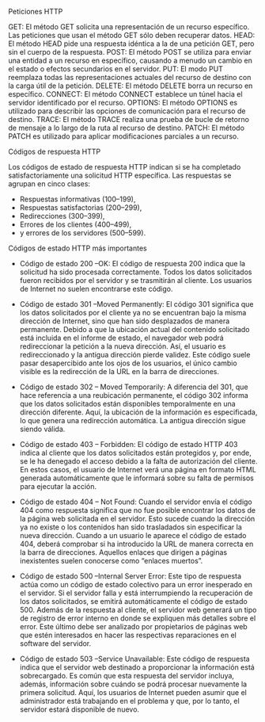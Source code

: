
Peticiones HTTP

GET: El método GET  solicita una representación de un recurso específico. Las peticiones que usan el método GET sólo deben recuperar datos.
HEAD: El método HEAD pide una respuesta idéntica a la de una petición GET, pero sin el cuerpo de la respuesta.
POST: El método POST se utiliza para enviar una entidad a un recurso en específico, causando a menudo un cambio en el estado o efectos secundarios en el servidor.
PUT: El modo PUT reemplaza todas las representaciones actuales del recurso de destino con la carga útil de la petición.
DELETE: El método DELETE borra un recurso en específico.
CONNECT: El método CONNECT establece un túnel hacia el servidor identificado por el recurso.
OPTIONS: El método OPTIONS es utilizado para describir las opciones de comunicación para el recurso de destino.
TRACE: El método TRACE  realiza una prueba de bucle de retorno de mensaje a lo largo de la ruta al recurso de destino.
PATCH: El método PATCH  es utilizado para aplicar modificaciones parciales a un recurso.


Códigos de respuesta HTTP

Los códigos de estado de respuesta HTTP indican si se ha completado satisfactoriamente una solicitud HTTP específica. Las respuestas se agrupan en cinco clases:

- Respuestas informativas (100–199),
- Respuestas satisfactorias (200–299),
- Redirecciones (300–399),
- Errores de los clientes (400–499),
- y errores de los servidores (500–599).

Códigos de estado HTTP más importantes

- Código de estado 200 –OK: El código de respuesta 200 indica que la solicitud ha sido procesada correctamente. Todos los datos solicitados fueron recibidos por el servidor y se trasmitirán al cliente. Los usuarios de Internet no suelen encontrarse este código.

- Código de estado 301 –Moved Permanently: El código 301 significa que los datos solicitados por el cliente ya no se encuentran bajo la misma dirección de Internet, sino que han sido desplazados de manera permanente. Debido a que la ubicación actual del contenido solicitado está incluida en el informe de estado, el navegador web podrá redireccionar la petición a la nueva dirección. Así, el usuario es redireccionado y la antigua dirección pierde validez. Este código suele pasar desapercibido ante los ojos de los usuarios, el único cambio visible es la redirección de la URL en la barra de direcciones.

- Código de estado 302 – Moved Temporarily: A diferencia del 301, que hace referencia a una reubicación permanente, el código 302 informa que los datos solicitados están disponibles temporalmente en una dirección diferente. Aquí, la ubicación de la información es especificada, lo que genera una redirección automática. La antigua dirección sigue siendo válida.

- Código de estado 403 – Forbidden: El código de estado HTTP 403  indica al cliente que los datos solicitados están protegidos y, por ende, se le ha denegado el acceso debido a la falta de autorización del cliente. En estos casos, el usuario de Internet verá una página en formato HTML generada automáticamente que le informará sobre su falta de permisos para ejecutar la acción.

- Código de estado 404 – Not Found: Cuando el servidor envía el código 404 como respuesta significa que no fue posible encontrar los datos de la página web solicitada en el servidor. Esto sucede cuando la dirección ya no existe o los contenidos han sido trasladados sin especificar la nueva dirección. Cuando a un usuario le aparece el código de estado 404, deberá comprobar si ha introducido la URL de manera correcta en la barra de direcciones. Aquellos enlaces que dirigen a páginas inexistentes suelen conocerse como “enlaces muertos”.

- Código de estado 500 –Internal Server Error: Este tipo de respuesta actúa como un código de estado colectivo para un error inesperado en el servidor. Si el servidor falla y está interrumpiendo la recuperación de los datos solicitados, se emitirá automáticamente el código de estado 500. Además de la respuesta al cliente, el servidor web generará un tipo de registro de error interno en donde se expliquen más detalles sobre el error. Este último debe ser analizado por propietarios de páginas web que estén interesados en hacer las respectivas reparaciones en el software del servidor.

- Código de estado 503 –Service Unavailable: Este código de respuesta indica que el servidor web destinado a proporcionar la información está sobrecargado. Es común que esta respuesta del servidor incluya, además, información sobre cuándo se podrá procesar nuevamente la primera solicitud. Aquí, los usuarios de Internet pueden asumir que el administrador está trabajando en el problema y que, por lo tanto, el servidor estará disponible de nuevo. 


 
